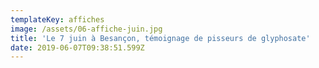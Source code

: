 ```yaml
---
templateKey: affiches
image: /assets/06-affiche-juin.jpg
title: 'Le 7 juin à Besançon, témoignage de pisseurs de glyphosate'
date: 2019-06-07T09:38:51.599Z
---
```


